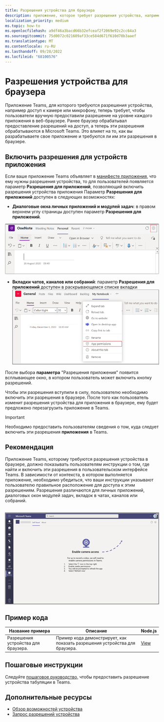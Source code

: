 ```yaml
---
title: Разрешения устройства для браузера
description: приложение, которое требует разрешения устройства, например доступ к камере или микрофону, теперь требует, чтобы пользователи вручную предоставили разрешение на уровне каждого приложения в веб-браузере.
localization_priority: medium
ms.topic: how-to
ms.openlocfilehash: a9df46a3bacd66b32efceaf2f2069e92c2cc64a3
ms.sourcegitcommit: 75d0072c021609af33ce584d671f610d78b3aaef
ms.translationtype: MT
ms.contentlocale: ru-RU
ms.lasthandoff: 09/28/2022
ms.locfileid: "68100576"
---
```

# <a name="device-permissions-for-the-browser"></a>Разрешения устройства для браузера

Приложение Teams, для которого требуются разрешения устройства, например доступ к камере или микрофону, теперь требует, чтобы пользователи вручную предоставили разрешение на уровне каждого приложения в веб-браузере. Ранее браузер обрабатывал предоставление разрешений на доступ, а теперь эти разрешения обрабатываются в Microsoft Teams. Это влияет на то, как вы разрабатываете свое приложение и требуются ли им эти разрешения в браузере.

## <a name="enable-apps-device-permissions"></a>Включить разрешения для устройств приложения

Если ваше приложение Teams объявляет в [манифесте приложения](native-device-permissions.md#specify-permissions), что ему нужны разрешения устройства, то для пользователей появляется параметр **Разрешения для приложений**, позволяющий включить разрешения устройства приложения Параметр **Разрешения для приложений** доступен в следующих возможностях:

* **Диалоговые окна личных приложений и модулей задач**: в правом верхнем углу страницы доступен параметр **Разрешения для приложений**.
<img src="../../assets/images/tabs/apppermissions.png" alt="App permissions button" width="800"/>

* **Вкладки чатов, каналов или собраний**: параметр **Разрешения для приложений** доступен в раскрывающемся списке вкладки ![Раскрывающийся список разрешений для приложений](../../assets/images/tabs/drop-downapppermissions.png)

После выбора **параметра** "Разрешения приложения" появится всплывающее окно, в котором пользователь может включить кнопку разрешений.

Чтобы эти разрешения вступили в силу, пользователю необходимо включить эти разрешения в браузере. После того как пользователь изменит разрешения устройства для приложения в браузере, ему будет предложено перезагрузить приложение в Teams.

> [!IMPORTANT]
> Необходимо предоставить пользователям сведения о том, куда следует включить эти разрешения **приложения** в Teams.

## <a name="recommendation"></a>Рекомендация

Приложение Teams, которому требуются разрешения устройства в браузере, должно показывать пользователям инструкции о том, где найти и включить эти разрешения в пользовательском интерфейсе Teams. В зависимости от контекста, в котором выполняется приложение, необходимо убедиться, что ваши инструкции указывают пользователю правильное расположение для доступа к этим разрешениям. Разрешения различаются для личных приложений, диалоговых окон модулей задач, вкладок в чатах, каналов или собраний.

</br>
<img src="../../assets/images/tabs/enable-access.png" alt="Enable camera access" width="800"/>

## <a name="code-sample"></a>Пример кода

|Название примера | Описание | Node.js |
|----------------|-----------------|--------------|
| Разрешения устройства для браузера. | Пример кода демонстрирует, как показать разрешения устройства для браузера. | [View](https://github.com/OfficeDev/Microsoft-Teams-Samples/tree/main/samples/tab-device-permissions/nodejs) |

## <a name="step-by-step-guide"></a>Пошаговые инструкции

Следуйте [пошаговое руководство,](../../sbs-tab-device-permissions.yml) чтобы предоставить разрешение устройства табуляции в Teams.

## <a name="see-also"></a>Дополнительные ресурсы

* [Обзор возможностей устройства](device-capabilities-overview.md)
* [Запрос разрешений устройства](native-device-permissions.md)
